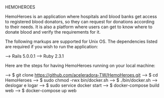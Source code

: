 HEMOHEROES

HemoHeroes is an application where hospitals and blood banks get access to registered blood donators, so they can request for donations according to their needs. It is also a platform where users can get to know where to donate blood and verify the requirements for it.


The following markups are supported for Unix OS. The dependencies listed are required if you wish to run the application:

  --> Rails 5.0.0.1
  --> Ruby 2.3.1


Here are the steps for having HemoHeroes running on your local machine:

  --> $ git clone https://github.com/aceleradora-TW/HemoHeroes.git
  --> $ cd HemoHeroes
  --> $ sudo chmod -rwx bin/docker.sh
  --> $ ./bin/docker.sh
  --> deslogar e logar
  --> $ sudo service docker start
  --> $ docker-compose build web
  --> $ docker-compose up web

